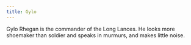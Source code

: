 ```yaml
---
title: Gylo
---
```


Gylo Rhegan is the commander of the Long Lances. He looks more shoemaker than soldier and speaks in murmurs, and makes little noise. 


